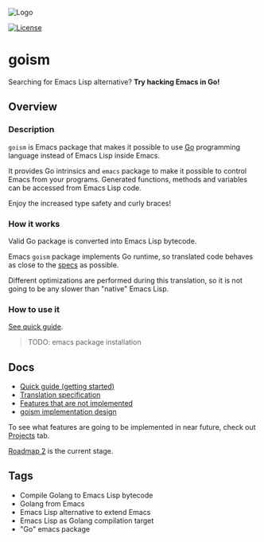 ![Logo](misc/logo.png)

[![License](http://img.shields.io/:license-MIT-blue.svg?style=flat)](LICENSE)

# goism 

Searching for Emacs Lisp alternative? **Try hacking Emacs in Go!**

## Overview

### Description

`goism` is Emacs package that makes it possible to use 
[Go](https://golang.org/) programming language instead
of Emacs Lisp inside Emacs. 

It provides Go intrinsics and `emacs` package to make it
possible to control Emacs from your programs.
Generated functions, methods and variables can be accessed from
Emacs Lisp code.

Enjoy the increased type safety and curly braces!

### How it works

Valid Go package is converted into Emacs Lisp bytecode.

Emacs `goism` package implements Go runtime, 
so translated code behaves as
close to the [specs](https://golang.org/ref/spec) as possible.

Different optimizations are performed during this translation,
so it is not going to be any slower than "native" Emacs Lisp.

### How to use it

[See quick guide](docs/quick_guide.md).

> TODO: emacs package installation

## Docs

* [Quick guide (getting started)](docs/quick_guide.md)
* [Translation specification](docs/translation_spec.md)
* [Features that are not implemented](docs/unimplemented.md)
* [goism implementation design](docs/design.md)

To see what features are going to be implemented in near future,
check out [Projects](https://github.com/Quasilyte/goism/projects) tab.

[Roadmap 2](https://github.com/Quasilyte/goism/projects/2) is
the current stage.

## Tags

* Compile Golang to Emacs Lisp bytecode
* Golang from Emacs
* Emacs Lisp alternative to extend Emacs
* Emacs Lisp as Golang compilation target
* "Go" emacs package
